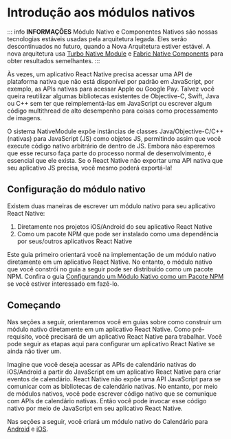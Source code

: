 # Introdução aos módulos nativos

::: info **INFORMAÇÕES**
Módulo Nativo e Componentes Nativos são nossas tecnologias estáveis usadas pela arquitetura legada. Eles serão descontinuados no futuro, quando a Nova Arquitetura estiver estável. A nova arquitetura usa [Turbo Native Module](https://github.com/reactwg/react-native-new-architecture/blob/main/docs/turbo-modules.md) e [Fabric Native Components](https://github.com/reactwg/react-native-new-architecture/blob/main/docs/fabric-native-components.md) para obter resultados semelhantes.
:::

Às vezes, um aplicativo React Native precisa acessar uma API de plataforma nativa que não está disponível por padrão em JavaScript, por exemplo, as APIs nativas para acessar Apple ou Google Pay. Talvez você queira reutilizar algumas bibliotecas existentes de Objective-C, Swift, Java ou C++ sem ter que reimplementá-las em JavaScript ou escrever algum código multithread de alto desempenho para coisas como processamento de imagens.

O sistema NativeModule expõe instâncias de classes Java/Objective-C/C++ (nativas) para JavaScript (JS) como objetos JS, permitindo assim que você execute código nativo arbitrário de dentro de JS. Embora não esperemos que esse recurso faça parte do processo normal de desenvolvimento, é essencial que ele exista. Se o React Native não exportar uma API nativa que seu aplicativo JS precisa, você mesmo poderá exportá-la!

## Configuração do módulo nativo
Existem duas maneiras de escrever um módulo nativo para seu aplicativo React Native:

1. Diretamente nos projetos iOS/Android do seu aplicativo React Native
2. Como um pacote NPM que pode ser instalado como uma dependência por seus/outros aplicativos React Native

Este guia primeiro orientará você na implementação de um módulo nativo diretamente em um aplicativo React Native. No entanto, o módulo nativo que você constrói no guia a seguir pode ser distribuído como um pacote NPM. Confira o guia [Configurando um Módulo Nativo como um Pacote NPM](/docs/native-modules-setup.md) se você estiver interessado em fazê-lo.

## Começando
Nas seções a seguir, orientaremos você em guias sobre como construir um módulo nativo diretamente em um aplicativo React Native. Como pré-requisito, você precisará de um aplicativo React Native para trabalhar. Você pode seguir as etapas aqui para configurar um aplicativo React Native se ainda não tiver um.

Imagine que você deseja acessar as APIs de calendário nativas do iOS/Android a partir do JavaScript em um aplicativo React Native para criar eventos de calendário. React Native não expõe uma API JavaScript para se comunicar com as bibliotecas de calendário nativas. No entanto, por meio de módulos nativos, você pode escrever código nativo que se comunique com APIs de calendário nativas. Então você pode invocar esse código nativo por meio de JavaScript em seu aplicativo React Native.

Nas seções a seguir, você criará um módulo nativo do Calendário para [Android](/docs/native-modules-android.md) e [iOS](/docs/native-modules-ios.md).
